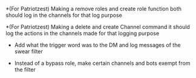 *(For Patriotzest) Making a remove roles and create role function both should log in the channels for that log purpose

*(For Patriotzest) Making a delete and create Channel command it should log the actions in the channels made for that logging purpose 

* Add what the trigger word was to the DM and log messages of the swear filter

* Instead of a bypass role, make certain channels and bots exempt from the filter
